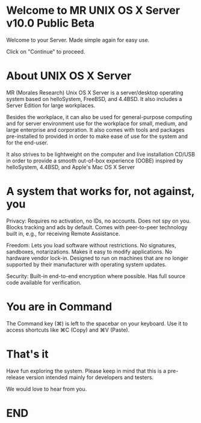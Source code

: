 # Welcome to MR UNIX OS X Server v10.0 Public Beta

Welcome to your Server.
Made simple again for easy use.

Click on "Continue" to proceed.

# About UNIX OS X Server
MR (Morales Research) Unix OS X Server is a server/desktop operating system based on helloSystem, FreeBSD, and 4.4BSD. It also includes a Server Edition for large workplaces.

Besides the workplace, it can also be used for general-purpose computing and for server environment use for the workplace for small, medium, and large enterprise and corporation. It also comes with tools and packages pre-installed to provided in order to make ease of use for the system and for the end-user.

It also strives to be lightweight on the computer and live installation CD/USB in order to provide a smooth out-of-box experience (OOBE) inspired by helloSystem, 4.4BSD, and Apple's Mac OS X Server

# A system that works for, not against, you

Privacy: Requires no activation, no IDs, no accounts. Does not spy on you. Blocks tracking and ads by default. Comes with peer-to-peer technology built in, e.g., for receiving Remote Assistance.

Freedom: Lets you load software without restrictions. No signatures, sandboxes, notarizations. Makes it easy to modify applications. No hardware vendor lock-in. Designed to run on machines that are no longer supported by their manufacturer with operating system updates.

Security: Built-in end-to-end encryption where possible. Has full source code available for verification.

# You are in Command

The Command key (⌘) is left to the spacebar on your keyboard. Use it to access shortcuts like ⌘C (Copy) and ⌘V (Paste).

# That's it

Have fun exploring the system. Please keep in mind that this is a pre-release version intended mainly for developers and testers.

We would love to hear from you.

# END
